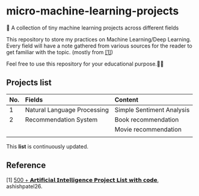 # micro-machine-learning-projects
🧺 A collection of tiny machine learning projects across different fields

This repository to store my practices on Machine Learning/Deep Learning. 
Every field will have a note gathered from various sources for the reader to get familiar with the topic. (mostly from [[1]](#1))

Feel free to use this repository for your educational purpose.👨‍🏫

## Projects list

| No. | Fields                      | Content                   |
| :-- | :-------------------------- | :------------------------ |
| 1   | Natural Language Processing | Simple Sentiment Analysis |
| 2   | Recommendation System       | Book recommendation       |
|     |                             | Movie recommendation      |
|     |                             |                           |

This **list** is continuously updated.

## Reference
<a id="1">[1]</a> [500 + 𝗔𝗿𝘁𝗶𝗳𝗶𝗰𝗶𝗮𝗹 𝗜𝗻𝘁𝗲𝗹𝗹𝗶𝗴𝗲𝗻𝗰𝗲 𝗣𝗿𝗼𝗷𝗲𝗰𝘁 𝗟𝗶𝘀𝘁 𝘄𝗶𝘁𝗵 𝗰𝗼𝗱𝗲](https://github.com/ashishpatel26/500-AI-Machine-learning-Deep-learning-Computer-vision-NLP-Projects-with-code), ashishpatel26.
